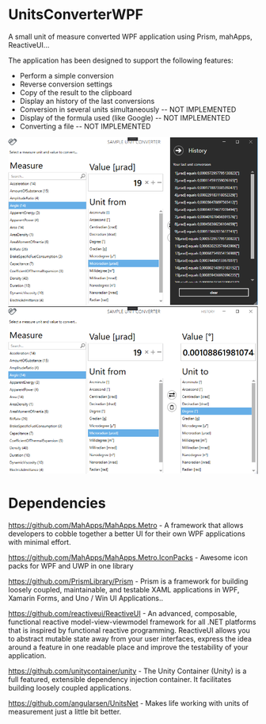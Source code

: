 # UnitsConverterWPF
A small unit of measure converted WPF application using Prism, mahApps, ReactiveUI...

The application has been designed to support the following features:

- Perform a simple conversion
- Reverse conversion settings
- Copy of the result to the clipboard
- Display an history of the last conversions
- Conversion in several units simultaneously -- NOT IMPLEMENTED
- Display of the formula used (like Google) -- NOT IMPLEMENTED
- Converting a file -- NOT IMPLEMENTED

![Alt text](/assets/unitsconverter.png?raw=true)
![Alt text](/assets/unitsconverter2.png?raw=true)

# Dependencies
https://github.com/MahApps/MahApps.Metro - A framework that allows developers to cobble together a better UI for their own WPF applications with minimal effort.

https://github.com/MahApps/MahApps.Metro.IconPacks - Awesome icon packs for WPF and UWP in one library

https://github.com/PrismLibrary/Prism - Prism is a framework for building loosely coupled, maintainable, and testable XAML applications in WPF, Xamarin Forms, and Uno / Win UI Applications..

https://github.com/reactiveui/ReactiveUI - An advanced, composable, functional reactive model-view-viewmodel framework for all .NET platforms that is inspired by functional reactive programming. ReactiveUI allows you to abstract mutable state away from your user interfaces, express the idea around a feature in one readable place and improve the testability of your application.

https://github.com/unitycontainer/unity - The Unity Container (Unity) is a full featured, extensible dependency injection container. It facilitates building loosely coupled applications.

https://github.com/angularsen/UnitsNet - Makes life working with units of measurement just a little bit better.
